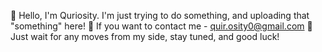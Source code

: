 👋 Hello, I'm Quriosity. I'm just trying to do something, and uploading that "something" here!
📩 If you want to contact me - quir.osity0@gmail.com
🕺 Just wait for any moves from my side, stay tuned, and good luck!
